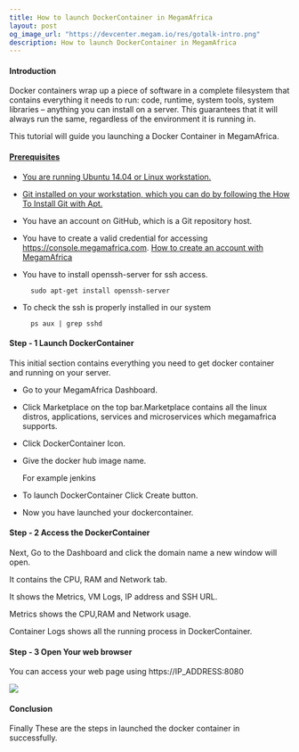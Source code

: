 ```yaml
---
title: How to launch DockerContainer in MegamAfrica
layout: post
og_image_url: "https://devcenter.megam.io/res/gotalk-intro.png"
description: How to launch DockerContainer in MegamAfrica
---
```



#### Introduction
Docker containers wrap up a piece of software in a complete filesystem that contains everything it needs to run: code, runtime, system tools, system libraries – anything you can install on a server. This guarantees that it will always run the same, regardless of the environment it is running in.

This tutorial will guide you launching a Docker Container in MegamAfrica.

<a href="https://console.megamafrica.com" target="_blank">
 


#### Prerequisites

* You are running Ubuntu 14.04 or Linux workstation.

* Git installed on your workstation, which you can do by following the [How To Install Git with Apt.](https://www.digitalocean.com/community/tutorials/how-to-install-git-on-ubuntu-14-04)

*  You have an account on GitHub, which is a Git repository host.

* You have to create a valid credential for accessing https://console.megamafrica.com. [How to create an account with MegamAfrica](https://devcenter.megam.io/2016/05/27/how-to-launch-ubuntu/)

* You have to install openssh-server for ssh access.

    	sudo apt-get install openssh-server

* To check the ssh is properly installed in our system

      	ps aux | grep sshd

#### Step - 1  Launch DockerContainer

 This initial section contains everything you need to get  docker container and running on your server.

 * Go to your MegamAfrica Dashboard.

 * Click Marketplace on the top bar.Marketplace contains all the linux distros, applications, services and microservices which megamafrica supports.

 * Click DockerContainer Icon.

 * Give the docker hub image name.

      For example jenkins

 * To launch DockerContainer Click Create button.

 * Now you have launched your dockercontainer.
#### Step - 2 Access the DockerContainer

Next, Go to the Dashboard and click the domain name a new window will open.

It contains the CPU, RAM and Network tab.

It shows the Metrics, VM Logs, IP address and SSH URL.

Metrics shows the CPU,RAM and Network usage.

Container Logs shows all the running process in DockerContainer.

#### Step - 3 Open Your web browser

You can access your web page using https://IP_ADDRESS:8080



![](https://blog.virtengine.com/content/images/2016/05/jenkins1.png)

#### Conclusion

Finally These are the steps in launched the docker container in successfully.


<a href="https://console.megamafrica.com" target="_blank">
 
